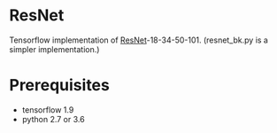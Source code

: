 # ResNet

Tensorflow implementation of [ResNet](https://www.cv-foundation.org/openaccess/content_cvpr_2016/html/He_Deep_Residual_Learning_CVPR_2016_paper.html)-18-34-50-101. (resnet_bk.py is a simpler implementation.)

# Prerequisites
- tensorflow 1.9
- python 2.7 or 3.6

